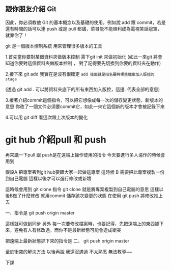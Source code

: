 ## 跟你朋友介紹 Git

因此，你必須教他 Git 的基本概念以及基礎的使用，例如說 add 跟 commit，若是還有時間的話可以連 push 或是 pull 都講，菜哥能不能順利成為電視笑話冠軍，就靠你了！

git 是一個版本控制系統 用來管理很多版本的工具

1.首先當你要對某個資料夾做版本控制 需下git init 來做初始化
(如此一來git 將會知道你要對這個資料夾做版本控制 ， 對了記得要先切換到你要的資料夾在動作)

2.接下來 git add 我實在是沒有很確定
`add 後面就是指名要將哪些檔案加入版控的 stage`



(透過 git add . 可以將資料夾底下的所有東西加入版控，這邊. 代表全部的意思)

3.接著介紹commit這個指令，可以把它想像成每一次的儲存變更狀態，新版本的意思
你改了一個文件必須要commit它，如此一來它這個新的版本才會被記錄下來

4.可以用 git diff 看這次跟上次版本的變化

# git hub 介紹pull 和 push
再來講一下pull 跟 push是在遠端上操作使用的指令
今天要進行多人協作的時候會用到

假設A 把專案丟到git hub要跟大家一起做這專案
這時候 B 需要把此專案複製一份 到自己電腦 這樣以後才可以進行修改或新增

這時候會用到 git clone 指令
git clone 就是將專案複製到自己電腦的意思
這樣以後B做了什麼修改 就用commit 儲存該次變更的狀態
在使用 git push 將修改推上去

一、指令是 git push origin master

這樣就可做到同步
另外
每一次要修改檔案時，也要記得，先把遠端上的東西抓下來，避免有人有修改過，而你不是最新狀態可能會造成衝突

把遠端上最新狀態抓下來的指令是 
二、 git push origin master


 至於衝突的解決方法
 以後再說 我還沒遇過 不太熟悉 無法教導~~

 下課
